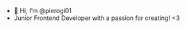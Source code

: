 - 👋 Hi, I’m @pierogi01
- Junior Frontend Developer with a passion for creating! <3

<!---
pierogi01/pierogi01 is a ✨ special ✨ repository because its `README.md` (this file) appears on your GitHub profile.
You can click the Preview link to take a look at your changes.
--->
